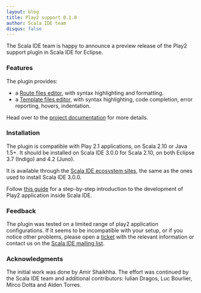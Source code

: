```yaml
---
layout: blog
title: Play2 support 0.1.0
author: Scala IDE team
disqus: false
---
```


The Scala IDE team is happy to announce a preview release of the Play2 support plugin in Scala IDE for Eclipse.

### Features

The plugin provides:
* a [Route files editor][route-editor], with syntax highlighting and formatting.
* a [Template files editor][template-editor], with syntax highlighting, code completion, error reporting, hovers, indentation.

Head over to the [project documentation][doc] for more details.

### Installation

The plugin is compatible with Play 2.1 applications, on Scala 2.10 or Java 1.5+. It should be installed on Scala IDE 3.0.0 for Scala 2.10, on both Eclipse 3.7 (Indigo) and 4.2 (Juno).

It is available through the [Scala IDE ecosystem sites][download], the same as the ones used to install Scala IDE 3.0.0.

Follow [this guide][tutorial] for a step-by-step introduction to the development of Play2 application inside Scala IDE.

### Feedback

The plugin was tested on a limited range of play2 application configurations. If it seems to be incompatible with your setup, or if you notice other problems, please open a [ticket][tickets] with the relevant information or contact us on the [Scala IDE mailing list][mailing-list].

### Acknowledgments

The initial work was done by Amir Shaikhha. The effort was continued by the Scala IDE team and additional contributors: Iulian Dragos, Luc Bourlier, Mirco Dotta and Alden Torres.

[route-editor]: https://github.com/scala-ide/scala-ide-play2/wiki/Route-Editor
[template-editor]: https://github.com/scala-ide/scala-ide-play2/wiki/Template-Editor
[doc]: https://github.com/scala-ide/scala-ide-play2/wiki
[download]: /download/current.html
[tutorial]: /docs/tutorials/play/index.html
[tickets]: https://github.com/scala-ide/scala-ide-play2/issues
[mailing-list]: https://groups.google.com/forum/?fromgroups#!forum/scala-ide-user

